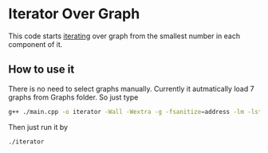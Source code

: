 # Iterator Over Graph
This code starts [iterating](https://en.wikipedia.org/wiki/Iterator) over graph from the smallest number in each component of it.

## How to use it
There is no need to select graphs manually. Currently it autmatically load 7 graphs from Graphs folder.
So just type
```bash
g++ ./main.cpp -o iterator -Wall -Wextra -g -fsanitize=address -lm -lstdc++
```
Then just run it by
```bash
./iterator
```